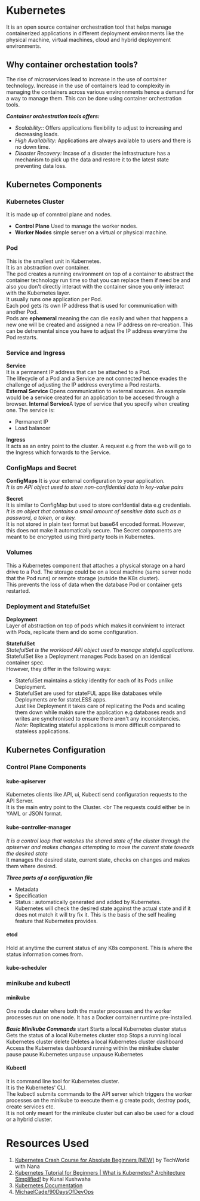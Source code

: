 # Kubernetes
It is an open source container orchestration tool that helps manage containerized applications in different deployment environments like the physical machine, virtual machines, cloud and hybrid deploynment environments.

## Why container orchestation tools?

The rise of microservices lead to increase in the use of container technology. Increase in the use of containers lead to complexity in managing the containers across various environnments hence a demand for a way to manage them. This can be done using container orchestration tools. <br>

***Container orchestration tools offers:***
* *Scalability:*: Offers applications flexibility to adjust to increasing and decreasing loads. 
* *High Availability:* Applications are always available to users and there is no down time.
* *Disaster Recovery:* Incase of a disaster  the infrastructure has a mechanism to pick up the data and restore it to the latest state preventing data loss.

## Kubernetes Components

### Kubernetes Cluster
It is made up of comntrol plane and nodes.

* **Control Plane**
Used to manage the worker nodes.
* **Worker Nodes** simple server on a virtual or physical machine.

### Pod
This is the smallest unit in Kubernetes. <br>
It is an abstraction over container. <br>
The pod creates a running environment on top of a container to abstract the container technology run time so that you can replace them if need be and also you don't directly interact with the container since you only interact with the Kubernetes layer.<br>
It usually runs one application per Pod.<br>
Each pod gets its own IP address that is used for communication with another Pod.<br>
Pods are **ephemeral** meaning the can die easily and when that happens a new one will be created and assigned a new IP address on re-creation. This can be detremental since you have to adjust the IP address everytime the Pod restarts.

### Service and Ingress
**Service**<br>
It is a permanent IP address that can be attached to a Pod. <br>
The lifecycle of a Pod and a Service are not connected hence evades the challenge of adjusting the IP address everytime a Pod restarts.<br>
**External Service** Opens communication to external sources. An example would be a service created for an application to be accesed through a browser.
**Internal Service**A type of service that you specify when creating one. 
The service is:
 * Permanent IP
 * Load balancer<br>

**Ingress**<br>
It acts as an entry point to the cluster. A request e.g from the web will go to the Ingress which forwards to the Service.

### ConfigMaps and Secret

**ConfigMaps**
It is your external configuration to your application.<br>
*It is an API object used to store non-confidential data in key-value pairs* <br>

**Secret**<br>
It is similar to ConfigMap but used to store confdential data e.g credentials.
*It is an object that contains a small amount of sensitive data such as a password, a token, or a key.*<br>
It is not stored in plain text format but base64 encoded format. However, this does not make it automatically secure. The Secret components are meant to be encrypted using third party tools in Kubernetes.

### Volumes
This a Kubernetes component that attaches a physical storage on a hard drive to a Pod. The storage could be on a local machine (same server node that the Pod runs) or remote storage (outside the K8s cluster).<br>
This prevents the loss of data when the database Pod or container gets restarted.

### Deployment and StatefulSet
**Deployment**<br>
Layer of abstraction on top of pods which makes it convinient to interact with Pods, replicate them and do some configuration.<br>

**StatefulSet**<br>
*StatefulSet is the workload API object used to manage stateful applications.*
StatefulSet like a Deployment manages Pods based on an identical container spec.<br>
However, they differ in the following ways:
* StatefulSet maintains a sticky identity for each of its Pods unlike Deployment.
* StatefulSet are used for stateFUL apps like databases while Deployments are for stateLESS apps.<br>
Just like Deployment it takes care of replicating the Pods and scaling them down while makin sure the application e.g databases reads and writes are synchronised to ensure there aren't any inconsistencies.<br>
*Note:* Replicating stateful applications is more difficult compared to stateless applications.

## Kubernetes Configuration

### Control Plane Components

#### kube-apiserver
Kubernetes clients like API, ui, Kubectl send configuration requests to the API Server. <br>
It is the main entry point to the Cluster. <br
The requests could either be in YAML or JSON format.

#### kube-controller-manager
*It is a control loop that watches the shared state of the cluster through the apiserver and makes changes attempting to move the current state towards the desired state* <br>
It manages the desired state, current state, checks on changes and makes them where desired.

***Three parts of a configuration file***
* Metadata
* Specification
* Status : automatically generated and added by Kubernetes.<br>
Kubernetes will check the desired state against the actual state and if it does not match it will try fix it. This is the basis of the self healing feature that Kubernetes provides.

#### etcd
Hold at anytime the current status of any K8s component. This is where the status information comes from.

#### kube-scheduler

### minikube and kubectl

#### minikube 
One node cluster where both the master processes and the worker processes run on one node. 
It has a Docker container runtime pre-installed.

***Basic Minikube Commands***
  start            Starts a local Kubernetes cluster
  status           Gets the status of a local Kubernetes cluster
  stop             Stops a running local Kubernetes cluster
  delete           Deletes a local Kubernetes cluster
  dashboard        Access the Kubernetes dashboard running within the minikube cluster
  pause            pause Kubernetes
  unpause          unpause Kubernetes

#### Kubectl
 It is command line tool for Kubernetes cluster.<br>
 It is the Kubernetes' CLI. <br>
 The kubectl submits commands to the API server which triggers the worker processes on the minikube to execute them e.g create pods, destroy pods, create services etc.<br>
 It is not only meant for the minikube cluster but can also be used for a cloud or a hybrid cluster.









# Resources Used
1. [Kubernetes Crash Course for Absolute Beginners [NEW]](https://www.youtube.com/watch?v=s_o8dwzRlu4&t=1s) by 
TechWorld with Nana
2. [Kubernetes Tutorial for Beginners | What is Kubernetes? Architecture Simplified!](https://www.youtube.com/watch?v=KVBON1lA9N8) by 
Kunal Kushwaha
3. [Kubernetes Documentation](https://kubernetes.io/docs/home/)
4. [MichaelCade/90DaysOfDevOps](https://github.com/MichaelCade/90DaysOfDevOps/blob/main/2022.md)

